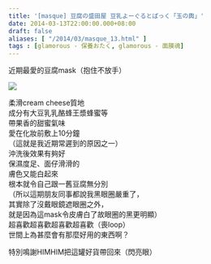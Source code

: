 ```yaml
---
title: '[masque] 豆腐の盛田屋 豆乳よーぐるとぱっく「玉の輿」'
date: 2014-03-13T22:00:00.000+08:00
draft: false
aliases: [ "/2014/03/masque_13.html" ]
tags : [glamorous - 保養おたく, glamorous - 面膜魂]
---
```


近期最愛的豆腐mask（抱住不放手）  

[![](https://3.bp.blogspot.com/-UunpCowzBhE/XDBlEVyTxUI/AAAAAAAAEIM/9e-YQjNe2Po4Yn1zVAk4TGegb-7LVwzCgCLcBGAs/s640/90.jpg)](https://3.bp.blogspot.com/-UunpCowzBhE/XDBlEVyTxUI/AAAAAAAAEIM/9e-YQjNe2Po4Yn1zVAk4TGegb-7LVwzCgCLcBGAs/s1600/90.jpg)

柔滑cream cheese質地  
成分有大豆乳乳酪蜂王漿蜂蜜等  
帶果香的甜蜜氣味  
愛在化妝前敷上10分鐘  
（這就是我近期常遲到的原因之一）  
沖洗後效果有夠好  
保濕度足、面仔滑滑的  
膚色又能白起來  
根本就令自己跟一舊豆腐無分別  
（所以這期朋友同事都說我黑眼圈嚴重了，  
其實除了沒戴眼鏡遮眼圈之外，  
就是因為這mask令皮膚白了故眼圈的黑更明顯）  
超喜歡超喜歡超喜歡超喜歡（喪loop）  
世間上為甚麼會有那麼好用的東西啊？  
  
特別鳴謝HIMHIM把這罐好貨帶回來（閃亮眼）